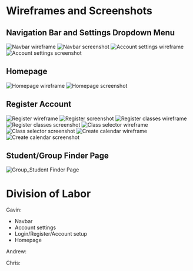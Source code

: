 # Wireframes and Screenshots

## Navigation Bar and Settings Dropdown Menu
![Navbar wireframe](wireframes/Settings%20Menu.png)
![Navbar screenshot](screenshots/Settings%20Menu.png)
![Account settings wireframe](wireframes/Account%20Settings.png)
![Account settings screenshot](screenshots/Account%20Settings.png)
## Homepage
![Homepage wireframe](wireframes/Homepage.png)
![Homepage screenshot](screenshots/Homepage.png)
## Register Account
![Register wireframe](wireframes/Register.png)
![Register screenshot](screenshots/Register.png)
![Register classes wireframe](wireframes/Register%20Classes.png)
![Register classes screenshot](screenshots/Register%20Classes.png)
![Class selector wireframe](wireframes/Class%20Selector.png)
![Class selector screenshot](screenshots/Class%20Selector.png)
![Create calendar wireframe](wireframes/Create%20Calendar.png)
![Create calendar screenshot](screenshots/Create%20Calendar.png)
## Student/Group Finder Page
![Group_Student Finder Page](wireframes/Group_Student%20Finder%20Page.drawio.png)

# Division of Labor
Gavin:
- Navbar
- Account settings
- Login/Register/Account setup
- Homepage

Andrew:

Chris:

